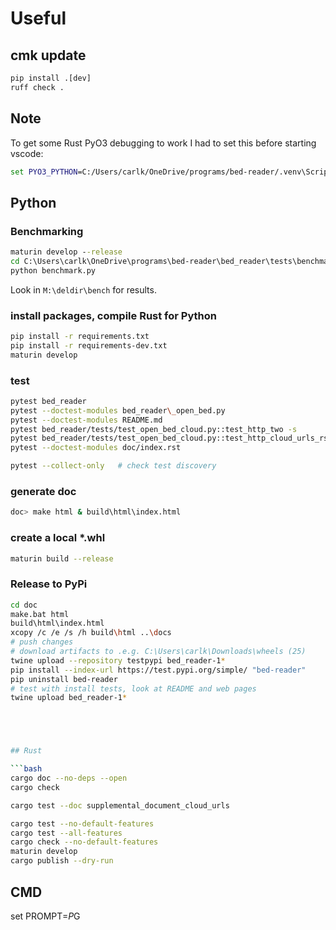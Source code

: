 # Useful

## cmk update

```cmd
pip install .[dev]
ruff check .
```

## Note

To get some Rust PyO3 debugging to work I had to set this before starting vscode:

```cmd
set PYO3_PYTHON=C:/Users/carlk/OneDrive/programs/bed-reader/.venv\Scripts\python.exe
```

## Python

### Benchmarking

```cmd
maturin develop --release
cd C:\Users\carlk\OneDrive\programs\bed-reader\bed_reader\tests\benchmark
python benchmark.py
```

Look in `M:\deldir\bench` for results.

### install packages, compile Rust for Python

```bash
pip install -r requirements.txt
pip install -r requirements-dev.txt
maturin develop
```

### test

```bash
pytest bed_reader
pytest --doctest-modules bed_reader\_open_bed.py
pytest --doctest-modules README.md
pytest bed_reader/tests/test_open_bed_cloud.py::test_http_two -s
pytest bed_reader/tests/test_open_bed_cloud.py::test_http_cloud_urls_rst_1 -s
pytest --doctest-modules doc/index.rst

pytest --collect-only   # check test discovery
```

### generate doc

```bash
doc> make html & build\html\index.html
```

### create a local *.whl

```bash
maturin build --release
```

### Release to PyPi

```bash
cd doc
make.bat html
build\html\index.html
xcopy /c /e /s /h build\html ..\docs
# push changes
# download artifacts to .e.g. C:\Users\carlk\Downloads\wheels (25)
twine upload --repository testpypi bed_reader-1*
pip install --index-url https://test.pypi.org/simple/ "bed-reader"
pip uninstall bed-reader
# test with install tests, look at README and web pages
twine upload bed_reader-1*





## Rust

```bash
cargo doc --no-deps --open
cargo check

cargo test --doc supplemental_document_cloud_urls

cargo test --no-default-features
cargo test --all-features
cargo check --no-default-features
maturin develop
cargo publish --dry-run
```

## CMD

set PROMPT=$P$G
